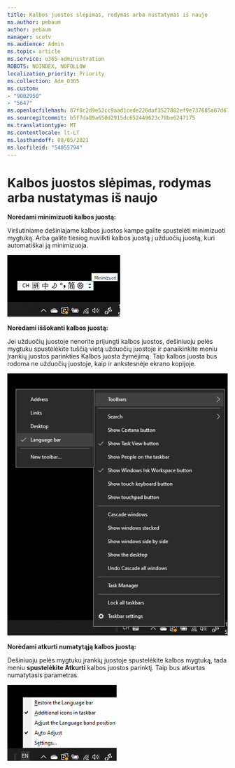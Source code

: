```yaml
---
title: Kalbos juostos slėpimas, rodymas arba nustatymas iš naujo
ms.author: pebaum
author: pebaum
manager: scotv
ms.audience: Admin
ms.topic: article
ms.service: o365-administration
ROBOTS: NOINDEX, NOFOLLOW
localization_priority: Priority
ms.collection: Adm_O365
ms.custom:
- "9002950"
- "5647"
ms.openlocfilehash: 87f8c2d9e52cc9aad1cede226daf3527882ef9e737685a67d671978c05c5a822
ms.sourcegitcommit: b5f7da89a650d2915dc652449623c78be6247175
ms.translationtype: MT
ms.contentlocale: lt-LT
ms.lasthandoff: 08/05/2021
ms.locfileid: "54055794"
---
```

# <a name="hide-display-or-reset-the-language-bar"></a>Kalbos juostos slėpimas, rodymas arba nustatymas iš naujo

**Norėdami minimizuoti kalbos juostą:**

Viršutiniame dešiniajame kalbos juostos kampe galite spustelėti minimizuoti mygtuką. Arba galite tiesiog nuvilkti kalbos juostą į užduočių juostą, kuri automatiškai ją minimizuoja.

![Minimizuoti kalbos juostą](media/minimize-language-bar.png)

**Norėdami iššokanti kalbos juostą:**

Jei užduočių juostoje nenorite prijungti kalbos juostos, dešiniuoju pelės mygtuku spustelėkite tuščią vietą  užduočių juostoje ir panaikinkite meniu Įrankių juostos parinkties Kalbos juosta žymėjimą. Taip kalbos juosta bus rodoma ne užduočių juostoje, kaip ir ankstesnėje ekrano kopijoje.

![Iššokanti kalbos juosta](media/pop-out-language-bar.png)

**Norėdami atkurti numatytąją kalbos juostą:**

Dešiniuoju pelės mygtuku įrankių juostoje spustelėkite kalbos mygtuką, tada meniu **spustelėkite Atkurti** kalbos juostos parinktį. Taip bus atkurtas numatytasis parametras.

![Atkurti kalbos juostą](media/restore-language-bar.png)
